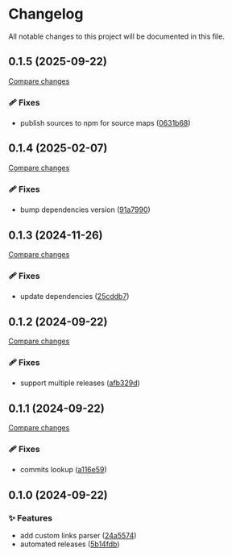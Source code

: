 <!-- header -->
# Changelog

All notable changes to this project will be documented in this file.

<!-- version:0.1.5 -->
## 0.1.5 (2025-09-22)

[Compare changes](https://github.com/Wroud/foundation/compare/git-v0.1.4...git-v0.1.5)

<!-- changelog -->
### 🩹 Fixes

- publish sources to npm for source maps ([0631b68](https://github.com/Wroud/foundation/commit/0631b68))

<!-- version:0.1.4 -->
## 0.1.4 (2025-02-07)

[Compare changes](https://github.com/Wroud/foundation/compare/git-v0.1.3...git-v0.1.4)

<!-- changelog -->
### 🩹 Fixes

- bump dependencies version ([91a7990](https://github.com/Wroud/foundation/commit/91a7990))

<!-- version:0.1.3 -->
## 0.1.3 (2024-11-26)

[Compare changes](https://github.com/Wroud/foundation/compare/git-v0.1.2...git-v0.1.3)

<!-- changelog -->
### 🩹 Fixes

- update dependencies ([25cddb7](https://github.com/Wroud/foundation/commit/25cddb7))

<!-- version:0.1.2 -->
## 0.1.2 (2024-09-22)

[Compare changes](https://github.com/Wroud/foundation/compare/git-v0.1.1...git-v0.1.2)

### 🩹 Fixes

- support multiple releases ([afb329d](https://github.com/Wroud/foundation/commit/afb329d))

<!-- version:0.1.1 -->
## 0.1.1 (2024-09-22)

[Compare changes](https://github.com/Wroud/foundation/compare/git-v0.1.0...git-v0.1.1)

### 🩹 Fixes

- commits lookup ([a116e59](https://github.com/Wroud/foundation/commit/a116e59))

<!-- version:0.1.0 -->
## 0.1.0 (2024-09-22)

### ✨ Features

- add custom links parser ([24a5574](https://github.com/Wroud/foundation/commit/24a5574))
- automated releases ([5b14fdb](https://github.com/Wroud/foundation/commit/5b14fdb))

